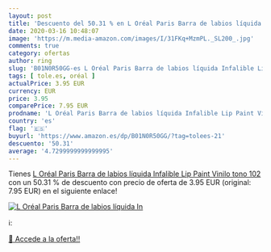 ```yaml
---
layout: post
title: 'Descuento del 50.31 % en L Oréal Paris Barra de labios líquida In'
date: 2020-03-16 10:48:07
image: 'https://m.media-amazon.com/images/I/31FKq+MzmPL._SL200_.jpg'
comments: true
category: ofertas
author: ring
slug: 'B01N0R50GG-es L Oréal Paris Barra de labios líquida Infalible Lip Paint...'
tags: [ tole.es, oréal ]
actualPrice: 3.95 EUR
currency: EUR
price: 3.95
comparePrice: 7.95 EUR
prodname: 'L Oréal Paris Barra de labios líquida Infalible Lip Paint Vinilo tono 102'
country: 'es'
flag: '🇪🇸'
buyurl: 'https://www.amazon.es/dp/B01N0R50GG/?tag=tolees-21'
descuento: '50.31'
average: '4.7299999999999995'
---
```


Tienes [L Oréal Paris Barra de labios líquida Infalible Lip Paint Vinilo tono 102](https://www.amazon.es/dp/B01N0R50GG/?tag=tolees-21) con un 50.31 % de descuento con precio de oferta de 3.95 EUR (original: 7.95 EUR) en el siguiente enlace!

[![L Oréal Paris Barra de labios líquida In](https://m.media-amazon.com/images/I/31FKq+MzmPL._SL200_.jpg)](https://www.amazon.es/dp/B01N0R50GG/?tag=tolees-21)

ℹ️:


[🛒 Accede a la oferta!!](https://www.amazon.es/dp/B01N0R50GG/?tag=tolees-21)
